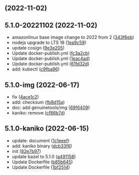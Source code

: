 ##  (2022-11-02)




## 5.1.0-20221102 (2022-11-02)

* amazonlinux base image change to 2022 from 2 ([343f6eb](https://github.com/bitofsky/bazel-builder/commit/343f6eb))
* nodejs upgrade to LTS 18 ([1ea9c59](https://github.com/bitofsky/bazel-builder/commit/1ea9c59))
* update cosign ([9e3e205](https://github.com/bitofsky/bazel-builder/commit/9e3e205))
* Update docker-publish.yml ([fc3a2cb](https://github.com/bitofsky/bazel-builder/commit/fc3a2cb))
* Update docker-publish.yml ([1eac4ad](https://github.com/bitofsky/bazel-builder/commit/1eac4ad))
* Update docker-publish.yml ([61fd32d](https://github.com/bitofsky/bazel-builder/commit/61fd32d))
* add: kubectl ([c9fba96](https://github.com/bitofsky/bazel-builder/commit/c9fba96))



## 5.1.0-img (2022-06-17)

* fix ([4ace1c2](https://github.com/bitofsky/bazel-builder/commit/4ace1c2))
* add: checksum ([fb8d15a](https://github.com/bitofsky/bazel-builder/commit/fb8d15a))
* doc: add genuinetools/img ([69f6409](https://github.com/bitofsky/bazel-builder/commit/69f6409))
* kaniko: remove ([cf86b7d](https://github.com/bitofsky/bazel-builder/commit/cf86b7d))



## 5.1.0-kaniko (2022-06-15)

* update: document ([1c1eeef](https://github.com/bitofsky/bazel-builder/commit/1c1eeef))
* add: kaniko binary ([dcb33f6](https://github.com/bitofsky/bazel-builder/commit/dcb33f6))
* init ([82e7b97](https://github.com/bitofsky/bazel-builder/commit/82e7b97))
* update bazel to 5.1.0 ([a491158](https://github.com/bitofsky/bazel-builder/commit/a491158))
* Update Dockerfile ([b85b645](https://github.com/bitofsky/bazel-builder/commit/b85b645))
* Update Dockerfile ([1bf2514](https://github.com/bitofsky/bazel-builder/commit/1bf2514))



